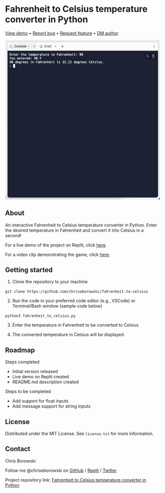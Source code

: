 # Fahrenheit to Celsius temperature converter in Python

[View demo](https://replit.com/@chriseborowski/Fahrenheit-to-Celsius-temperature-converter) • [Report bug](https://github.com/chriseborowski/fahrenheit-to-celsius/issues) • [Request feature](https://github.com/chriseborowski/fahrenheit-to-celsius/issues) • [DM author](https://twitter.com/chriseborowski)

![Live demo](https://github.com/chriseborowski/fahrenheit-to-celsius/blob/main/live_demo.png)

## About

An interactive Fahrenheit to Celsius temperature converter in Python. Enter the desired temperature in Fahrenheit and convert it into Celsius in a second!

For a live demo of the project on Replit, click [here](https://replit.com/@chriseborowski/fahrenheit-celsius-temperature-converter).

For a video clip demonstrating the game, click [here](https://twitter.com/chriseborowski/status/1666513865570394131).

## Getting started

1. Clone the repository to your machine

`git clone https://github.com/chriseborowski/fahrenheit-to-celsius`

2. Run the code in your preferred code editor (e.g., VSCode) or Terminal/Bash window (sample code below)

`python3 fahrenheit_to_celsius.py`

3. Enter the temperature in Fahrenheit to be converted to Celsius

4. The converted temperature in Celsius will be displayed.

## Roadmap

Steps completed

* Initial version released 
* Live demo on Replit created 
* README.md description created

Steps to be completed

* Add support for float inputs
* Add message support for string inputs

## License

Distributed under the MIT License. See `license.txt` for more information.

## Contact

Chris Borowski

Follow me @chriseborowski on [GitHub](https://github.com/chriseborowski) / [Replit](https://replit.com/@chriseborowski/) / [Twitter](https://twitter.com/chriseborowski)

Project repository link: [Fahrenheit to Celsius temperature converter in Python](https://github.com/chriseborowski/fahrenheit-to-celsius)

